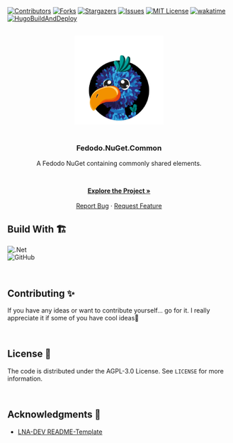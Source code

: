 <!-- VERSION: LNA-DEV-README-TEMPLATE V1.3 -->

[![Contributors][contributors-shield]][contributors-url]
[![Forks][forks-shield]][forks-url]
[![Stargazers][stars-shield]][stars-url]
[![Issues][issues-shield]][issues-url]
[![MIT License][license-shield]][license-url]
[![wakatime](https://wakatime.com/badge/github/Fedodo/Fedodo.NuGet.Common.svg?style=for-the-badge&logo=appveyor)](https://wakatime.com/badge/github/Fedodo/Fedodo.NuGet.Common.svg?style=for-the-badge&logo=appveyor)
[![HugoBuildAndDeploy](https://img.shields.io/github/actions/workflow/status/Fedodo/Fedodo.NuGet.Common/BuildAndDeploy.yaml?style=for-the-badge)](https://img.shields.io/github/actions/workflow/status/Fedodo/Fedodo.NuGet.Common/BuildAndDeploy.yaml?style=for-the-badge)

<!-- PROJECT LOGO -->
<br />
<div align="center">
  <a href="https://fedodo.org">
    <img src="https://github.com/Fedodo/.github/blob/main/assets/logo%20and%20icons/Fedodo%20Circle%20Dark.png?raw=true" alt="Logo" width="200" height="200">
  </a>

<br>
<br>

### Fedodo.NuGet.Common

A Fedodo NuGet containing commonly shared elements.

<p align="center">

<br />

<a href="https://fedodo.org"><strong>Explore the Project »</strong></a>
<br />
<br />
<a href="https://github.com/Fedodo/Fedodo.NuGet.Common/issues">Report Bug</a>
·
<a href="https://github.com/Fedodo/Fedodo.NuGet.Common/issues">Request Feature</a>
  </p>
</div>

## Build With 🏗️

![.Net](https://img.shields.io/badge/.NET-5C2D91?style=for-the-badge&logo=.net&logoColor=white)  
![GitHub](https://img.shields.io/badge/github-%23121011.svg?style=for-the-badge&logo=github&logoColor=white)  

<br>

<!-- CONTRIBUTING -->
## Contributing ✨

If you have any ideas or want to contribute yourself... go for it. I really appreciate it if some of you have cool ideas🚀

<br>

<!-- LICENSE -->
## License 📝

The code is distributed under the AGPL-3.0 License. See `LICENSE` for more information.

<br>

<!-- ACKNOWLEDGMENTS -->
## Acknowledgments 🙏

- [LNA-DEV README-Template](https://github.com/lna-dev/README-Template)

<!-- MARKDOWN LINKS & IMAGES -->
[contributors-shield]: https://img.shields.io/github/contributors/Fedodo/Fedodo.NuGet.Common.svg?style=for-the-badge
[contributors-url]: https://github.com/Fedodo/Fedodo.NuGet.Common/graphs/contributors
[forks-shield]: https://img.shields.io/github/forks/Fedodo/Fedodo.NuGet.Common.svg?style=for-the-badge
[forks-url]: https://github.com/Fedodo/Fedodo.NuGet.Common/network/members
[stars-shield]: https://img.shields.io/github/stars/Fedodo/Fedodo.NuGet.Common.svg?style=for-the-badge
[stars-url]: https://github.com/Fedodo/Fedodo.NuGet.Common/stargazers
[issues-shield]: https://img.shields.io/github/issues/Fedodo/Fedodo.NuGet.Common.svg?style=for-the-badge
[issues-url]: https://github.com/Fedodo/Fedodo.NuGet.Common/issues
[license-shield]: https://img.shields.io/github/license/Fedodo/Fedodo.NuGet.Common.svg?style=for-the-badge
[license-url]: https://github.com/Fedodo/Fedodo.NuGet.Common/blob/master/LICENSE
